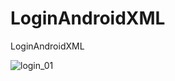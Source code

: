 # LoginAndroidXML
LoginAndroidXML

![login_01](https://user-images.githubusercontent.com/31539650/40890341-2b2d2f18-677d-11e8-9fab-89419aa89858.jpg)




